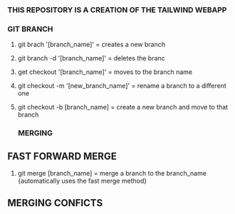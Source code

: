 ### THIS REPOSITORY IS A CREATION OF THE TAILWIND WEBAPP

### GIT BRANCH

1. git brach '[branch_name]' = creates a new branch 
2. git branch -d '[branch_name]' = deletes the branc
3. get checkout '[branch_name]' = moves to the branch name
4. git checkout -m '[new_branch_name]' = rename a branch to a different one
5. git checkout -b [branch_name] = create a new branch and move to that branch

    ### MERGING 
## FAST FORWARD MERGE
1. git merge [branch_name] = merge a branch to the branch_name {automatically uses the fast merge method}

## MERGING CONFICTS
